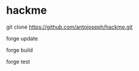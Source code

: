 # hackme

git clone https://github.com/antojoseph/hackme.git

forge update

forge build

forge test
